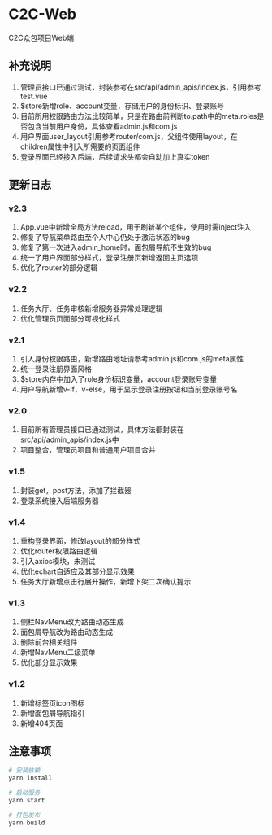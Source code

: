 # C2C-Web
C2C众包项目Web端

## 补充说明
1. 管理员接口已通过测试，封装参考在src/api/admin_apis/index.js，引用参考test.vue
2. $store新增role、account变量，存储用户的身份标识、登录账号
3. 目前所用权限路由方法比较简单，只是在路由前判断to.path中的meta.roles是否包含当前用户身份，具体查看admin.js和com.js
4. 用户界面user_layout引用参考router/com.js，父组件使用layout，在children属性中引入所需要的页面组件
5. 登录界面已经接入后端，后续请求头都会自动加上真实token

## 更新日志
### v2.3
1. App.vue中新增全局方法reload，用于刷新某个组件，使用时需inject注入
2. 修复了导航菜单路由至个人中心仍处于激活状态的bug
3. 修复了第一次进入admin_home时，面包屑导航不生效的bug
4. 统一了用户界面部分样式，登录注册页新增返回主页选项
5. 优化了router的部分逻辑

### v2.2
1. 任务大厅、任务审核新增服务器异常处理逻辑
2. 优化管理员页面部分可视化样式

### v2.1
1. 引入身份权限路由，新增路由地址请参考admin.js和com.js的meta属性
2. 统一登录注册界面风格
3. $store内存中加入了role身份标识变量，account登录账号变量
4. 用户导航新增v-if、v-else，用于显示登录注册按钮和当前登录账号名

### v2.0
1. 目前所有管理员接口已通过测试，具体方法都封装在src/api/admin_apis/index.js中
2. 项目整合，管理员项目和普通用户项目合并

### v1.5
1. 封装get，post方法，添加了拦截器
2. 登录系统接入后端服务器

### v1.4
1. 重构登录界面，修改layout的部分样式
2. 优化router权限路由逻辑
3. 引入axios模块，未测试
4. 优化echart自适应及其部分显示效果
5. 任务大厅新增点击行展开操作，新增下架二次确认提示

### v1.3
1. 侧栏NavMenu改为路由动态生成
2. 面包屑导航改为路由动态生成
3. 删除前台相关组件
4. 新增NavMenu二级菜单
5. 优化部分显示效果

### v1.2
1. 新增标签页icon图标
2. 新增面包屑导航指引
3. 新增404页面

## 注意事项
```bash
# 安装依赖
yarn install

# 启动服务
yarn start

# 打包发布
yarn build
```
